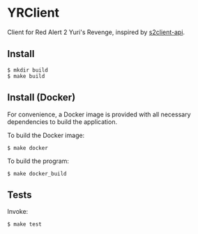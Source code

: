 # YRClient

Client for Red Alert 2 Yuri's Revenge, inspired by [s2client-api](https://github.com/Blizzard/s2client-api).

## Install

```
$ mkdir build
$ make build
```

## Install (Docker)

For convenience, a Docker image is provided with all necessary dependencies to build the application.

To build the Docker image:
```
$ make docker
```

To build the program:
```
$ make docker_build
```

## Tests

Invoke:
```
$ make test
```
